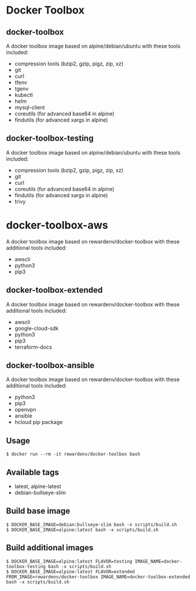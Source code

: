 # Docker Toolbox

## docker-toolbox

A docker toolbox image based on alpine/debian/ubuntu with these tools included:
- compression tools (bzip2, gzip, pigz, zip, xz)
- git
- curl
- tfenv
- tgenv
- kubectl
- helm
- mysql-client
- coreutils (for advanced base64 in alpine)
- findutils (for advanced xargs in alpine)

## docker-toolbox-testing

A docker toolbox image based on alpine/debian/ubuntu with these tools included:
- compression tools (bzip2, gzip, pigz, zip, xz)
- git
- curl
- coreutils (for advanced base64 in alpine)
- findutils (for advanced xargs in alpine)
- trivy

# docker-toolbox-aws

A docker toolbox image based on rewardenv/docker-toolbox with these additional tools included:
- awscli
- python3
- pip3

## docker-toolbox-extended

A docker toolbox image based on rewardenv/docker-toolbox with these additional tools included:
- awscli
- google-cloud-sdk
- python3
- pip3
- terraform-docs

## docker-toolbox-ansible

A docker toolbox image based on rewardenv/docker-toolbox with these additional tools included:
- python3
- pip3
- openvpn
- ansible
- hcloud pip package

## Usage

```console
$ docker run --rm -it rewardenv/docker-toolbox bash
```

## Available tags

- latest, alpine-latest
- debian-bullseye-slim

## Build base image

```
$ DOCKER_BASE_IMAGE=debian:bullseye-slim bash -x scripts/build.sh
$ DOCKER_BASE_IMAGE=alpine:latest bash -x scripts/build.sh  
```

## Build additional images

```console
$ DOCKER_BASE_IMAGE=alpine:latest FLAVOR=testing IMAGE_NAME=docker-toolbox-testing bash -x scripts/build.sh
$ DOCKER_BASE_IMAGE=alpine:latest FLAVOR=extended FROM_IMAGE=rewardenv/docker-toolbox IMAGE_NAME=docker-toolbox-extended bash -x scripts/build.sh
```